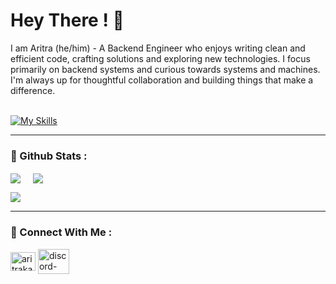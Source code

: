 # Hey There ! 👋

I am Aritra (he/him) - A Backend Engineer who enjoys writing clean and efficient code, crafting solutions and exploring new technologies. I focus primarily on backend systems and curious towards systems and machines. I'm always up for thoughtful collaboration and building things that make a difference.
<br><br>

[![My Skills](https://skillicons.dev/icons?i=js,html,css,nodejs,express,c,cpp,mongo,sqlite,git,linux,docker,postman,obsidian&perline=15)](https://skillicons.dev)

---

### 🧷 Github Stats :

<img align="center" src="https://github-readme-stats.vercel.app/api?username=nexus949&theme=gotham&show_icons=true&hide_border=false&count_private=true" /> &nbsp;&nbsp;&nbsp; <img align="center" src="https://github-readme-stats.vercel.app/api/top-langs/?username=nexus949&theme=gotham&show_icons=true&hide_border=false&layout=compact&langs_count=8&card_width=350" />
<br>

<img align="center" src="https://github-readme-streak-stats.herokuapp.com/?user=nexus949&theme=gotham&hide_border=false" />

---

### 🍞 Connect With Me :

<a href="https://linkedin.com/in/aritrakarmakar09" target="blank"><img align="center" src="https://raw.githubusercontent.com/rahuldkjain/github-profile-readme-generator/master/src/images/icons/Social/linked-in-alt.svg" alt="aritrakarmakar09" height="30" width="40" /></a>  <a href="https://discord.gg/jXxcdhdQxD" target="blank"><img align="center" src="https://raw.githubusercontent.com/rahuldkjain/github-profile-readme-generator/master/src/images/icons/Social/discord.svg" alt="discord-pikachu" height="40" width="50" /></a>
